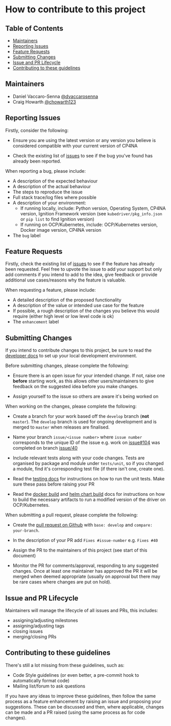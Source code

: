# How to contribute to this project

## Table of Contents

- [Maintainers](#maintainers)
- [Reporting Issues](#reporting-issues)
- [Feature Requests](#feature-requests)
- [Submitting Changes](#submitting-changes)
- [Issue and PR Lifecycle](#issue-and-pr-lifecycle)
- [Contributing to these guidelines](#contributing-to-these-guidelines)

## Maintainers

- Daniel Vaccaro-Senna [@dvaccarosenna](https://github.com/dvaccarosenna)
- Craig Howarth [@chowarth123](https://github.com/chowarth123)

## Reporting Issues

Firstly, consider the following:

- Ensure you are using the latest version or any version you believe is considered compatible with your current version of CP4NA

- Check the existing list of [issues](https://github.com/IBM/kubernetes-driver/issues) to see if the bug you've found has already been reported.

When reporting a bug, please include:

- A description of the expected behaviour
- A description of the actual behaviour
- The steps to reproduce the issue
- Full stack trace/log files where possible
- A description of your environment:
    - If running locally, include: Python version, Operating System, CP4NA version, Ignition Framework version (see `kubedriver/pkg_info.json` or `pip list` to find Ignition version)
    - If running on OCP/Kubernetes, include: OCP/Kubernetes version, Docker image version, CP4NA version
- The `bug` label

## Feature Requests

Firstly, check the existing list of [issues](https://github.com/IBM/kubernetes-driver/issues) to see if the feature has already been requested. Feel free to upvote the issue to add your support but only add comments if you intend to add to the idea, give feedback or provide additional use cases/reasons why the feature is valuable.

When requesting a feature, please include:

- A detailed description of the proposed functionality
- A description of the value or intended use case for the feature
- If possible, a rough description of the changes you believe this would require (either high level or low level code is ok)
- The `enhancement` label

## Submitting Changes

If you intend to contribute changes to this project, be sure to read the [developer docs](devdocs/dev-env.md) to set up your local development environment.

Before submitting changes, please complete the following:

- Ensure there is an open issue for your intended change. If not, raise one **before** starting work, as this allows other users/maintainers to give feedback on the suggested idea before you make changes.

- Assign yourself to the issue so others are aware it's being worked on

When working on the changes, please complete the following:

- Create a branch for your work based off the `develop` branch (**not** `master`). The `develop` branch is used for ongoing development and is merged to `master` when releases are finalised. 

- Name your branch `issue/<issue number>` where `issue number` corresponds to the unique ID of the issue e.g. work on [issue#104](https://github.com/IBM/kubernetes-driver/issues/104) was completed on branch [issue/40](https://github.com/IBM/kubernetes-driver/pull/42)

- Include relevant tests along with your code changes. Tests are organised by package and module under `tests/unit`, so if you changed a module, find it's corresponding test file (if there isn't one, create one).

- Read the [testing docs](devdocs/testing.md) for instructions on how to run the unit tests. Make sure these pass before raising your PR

- Read the [docker build](devdocs/docker-image.md) and [helm chart build](devdocs/helm-chart.md) docs for instructions on how to build the necessary artifacts to run a modified version of the driver on OCP/Kubernetes.

 When submitting a pull request, please complete the following:

- Create the [pull request on Github](https://github.com/IBM/kubernetes-driver/compare) with `base: develop` and `compare: your-branch`. 

- In the description of your PR add `Fixes #issue-number` e.g. `Fixes #40` 

- Assign the PR to the maintainers of this project (see start of this document)

- Monitor the PR for comments/approval, responding to any suggested changes. Once at least one maintainer has approved the PR it will be merged when deemed appropriate (usually on approval but there may be rare cases where changes are put on hold).

## Issue and PR Lifecycle

Maintainers will manage the lifecycle of all issues and PRs, this includes:

- assigning/adjusting milestones
- assigning/adjusting tags
- closing issues
- merging/closing PRs

## Contributing to these guidelines

There's still a lot missing from these guidelines, such as:

- Code Style guidelines (or even better, a pre-commit hook to automatically format code)
- Mailing list/forum to ask questions

If you have any ideas to improve these guidelines, then follow the same process as a feature enhancement by raising an issue and proposing your suggestions. These can be discussed and then, where applicable, changes can be made and a PR raised (using the same process as for code changes).
